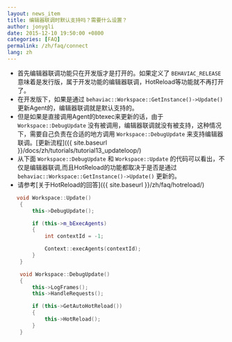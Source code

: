 ```yaml
---
layout: news_item
title: 编辑器联调时默认支持吗？需要什么设置？
author: jonygli
date: 2015-12-10 19:50:00 +0800
categories: [FAQ]
permalink: /zh/faq/connect
lang: zh
---
```


 - 首先编辑器联调功能只在开发版才是打开的。如果定义了 `BEHAVIAC_RELEASE` 意味着是发行版，属于开发功能的编辑器联调，HotReload等功能就不再打开了。
 - 在开发版下，如果是通过 `behaviac::Workspace::GetInstance()->Update()` 更新Agent的，编辑器联调就是默认支持的。
 - 但是如果是直接调用Agent的btexec来更新的话，由于 `Workspace::DebugUpdate` 没有被调用，编辑器联调就没有被支持，这种情况下，需要自己负责在合适的地方调用 `Workspace::DebugUpdate` 来支持编辑器联调。[更新流程]({{ site.baseurl }}/docs/zh/tutorials/tutorial13_updateloop/)
 - 从下面 `Workspace::DebugUpdate` 和 `Workspace::Update` 的代码可以看出，不仅是编辑器联调,而且HotReload的功能都取决于是否是通过`behaviac::Workspace::GetInstance()->Update()` 更新的。
 - 请参考[关于HotReload的回答]({{ site.baseurl }}/zh/faq/hotreload/)


```cpp
   void Workspace::Update()
    {
		this->DebugUpdate();

        if (this->m_bExecAgents)
        {
            int contextId = -1;

            Context::execAgents(contextId);
        }
    }
```

```cpp
	void Workspace::DebugUpdate()
	{
		this->LogFrames();
		this->HandleRequests();

		if (this->GetAutoHotReload())
		{
			this->HotReload();
		}
	}
```